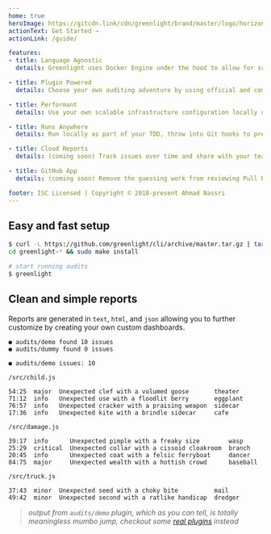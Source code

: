 ```yaml
---
home: true
heroImage: https://gitcdn.link/cdn/greenlight/brand/master/logo/horizontal.svg
actionText: Get Started →
actionLink: /guide/

features:
- title: Language Agnostic
  details: Greenlight uses Docker Engine under the hood to allow for scalable operations and language agnostic plugins.

- title: Plugin Powered
  details: Choose your own auditing adventure by using official and community created plugins, as well as your own custom private plugins.

- title: Performant
  details: Use your own scalable infrastructure configuration locally or in the cloud, with tools such as Docker Swarm to run audits in parallel.

- title: Runs Anywhere
  details: Run locally as part of your TDD, throw into Git hooks to prevent mistakes, or run as part of your CI/CD platform for ultimate gating of team mistakes.

- title: Cloud Reports
  details: (coming soon) Track issues over time and share with your team through a simple and easy to use Dashboard.

- title: GitHub App
  details: (coming soon) Remove the guessing work from reviewing Pull Requests, provide a helpful and detailed change requests for contributors.

footer: ISC Licensed | Copyright © 2018-present Ahmad Nassri
---
```


## Easy and fast setup

```bash
$ curl -L https://github.com/greenlight/cli/archive/master.tar.gz | tar xvz
cd greenlight-* && sudo make install

# start running audits
$ greenlight
```

## Clean and simple reports

Reports are generated in `text`, `html`, and `json` allowing you to further customize by creating your own custom dashboards.

```plain
● audits/demo found 10 issues
● audits/dummy found 0 issues

● audits/demo issues: 10

/src/child.js

54:25  major  Unexpected clef with a volumed goose       theater
71:12  info   Unexpected use with a floodlit berry       eggplant
76:57  info   Unexpected cracker with a praising weapon  sidecar
17:36  info   Unexpected kite with a brindle sidecar     cafe

/src/damage.js

39:17  info      Unexpected pimple with a freaky size        wasp
25:29  critical  Unexpected collar with a cissoid cloakroom  branch
20:45  info      Unexpected coat with a felsic ferryboat     dancer
84:75  major     Unexpected wealth with a hottish crowd      baseball

/src/truck.js

37:43  minor  Unexpected seed with a choky bite          mail
49:42  minor  Unexpected second with a ratlike handicap  dredger
```

> _output from `audits/demo` plugin, which as you can tell, is totally meaningless mumbo jump, checkout some [real plugins](/plugins/) instead_
